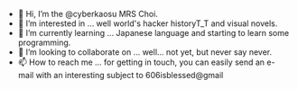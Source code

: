 - 👋 Hi, I’m the @cyberkaosu MRS Choi.
- 👀 I’m interested in ... well world's hacker historyT_T and visual novels.
- 🌱 I’m currently learning ... Japanese language and starting to learn some programming.
- 💞️ I’m looking to collaborate on ... well... not yet, but never say never.
- 📫 How to reach me ... for getting in touch, you can easily send an e-mail with an interesting subject to 606isblessed@gmail

<!---
cyberkaosu/cyberkaosu is a ✨ special ✨ repository because its `README.md` (this file) appears on your GitHub profile.
You can click the Preview link to take a look at your changes.
--->
